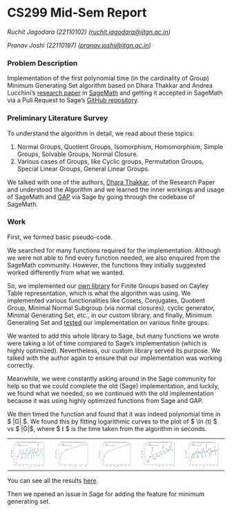 # CS299 Mid-Sem Report

*Ruchit Jagodara (22110102) (ruchit.jagodara@iitgn.ac.in)* 

*Pranav Joshi (22110197) (pranav.joshi@iitgn.ac.in)*

### **Problem Description**

Implementation of the first polynomial time (in the cardinality of Group) Minimum Generating Set algorithm based on Dhara Thakkar and Andrea Lucchini’s [research paper](https://www.sciencedirect.com/science/article/pii/S0021869323005720?via%3Dihub) in [SageMath](https://www.sagemath.org/) and getting it accepted in SageMath via a Pull Request to Sage’s [GitHub repository](https://github.com/sagemath/sage).

### **Preliminary Literature Survey**

To understand the algorithm in detail, we read about these topics:

1. Normal Groups, Quotient Groups, Isomorphism, Homomorphism, Simple Groups, Solvable Groups, Normal Closure.
2. Various cases of Groups, like Cyclic groups, Permutation Groups, Special Linear Groups, General Linear Groups.

We talked with one of the authors, [Dhara Thakkar](https://sites.google.com/iitgn.ac.in/dharathakkar), of the Research Paper and understood the Algorithm and we learned the inner workings and usage of SageMath and [GAP](https://www.gap-system.org/) via Sage by going through the codebase of SageMath.

### **Work**

First, we formed basic pseudo-code.

We searched for many functions required for the implementation. Although we were not able to find every function needed, we also enquired from the SageMath community. However, the functions they initially suggested worked differently from what we wanted.

So, we implemented our [own library](https://github.com/pranav-joshi-iitgn/Group/blob/main/Groups.py) for Finite Groups based on Cayley Table representation, which is what the algorithm was using. We implemented various functionalities like Cosets, Conjugates, Quotient Group, Minimal Normal Subgroup (via normal closures), cyclic generator, Minimal Generating Set, etc., in our custom library, and finally, Minimum Generating Set and [tested](https://github.com/pranav-joshi-iitgn/Group/blob/main/Groups.ipynb) our implementation on various finite groups.

We wanted to add this whole library to Sage, but many functions we wrote were taking a lot of time compared to Sage’s implementation (which is highly optimized). Nevertheless, our custom library served its purpose. We talked with the author again to ensure that our implementation was working correctly.

Meanwhile, we were constantly asking around in the Sage community for help so that we could complete the old (Sage) implementation, and luckily, we found what we needed, so we continued with the old implementation because it was using highly optimized functions from Sage and GAP.

We then timed the function and found that it was indeed polynomial time in $ |G| $. We found this by fitting logarithmic curves to the plot of $ \ln (t) $ vs $ |G|$, where $ t $ is the time taken from the algorithm in seconds.
<table>
<tr>
<td><img src=Plots/Figure_1.png></td>
<td><img src=Plots/Figure_2.png></td>
<td><img src=Plots/Figure_3.png></td>
<td><img src=Plots/Figure_4.png></td>
<td><img src=Plots/Figure_5.png></td>
</tr>
</table>

You can see all the results [here](https://github.com/pranav-joshi-iitgn/Group/tree/main/Plots).

Then we opened an issue in Sage for adding the feature for minimum generating set.